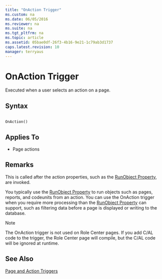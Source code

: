 ```yaml
---
title: "OnAction Trigger"
ms.custom: na
ms.date: 06/05/2016
ms.reviewer: na
ms.suite: na
ms.tgt_pltfrm: na
ms.topic: article
ms.assetid: 05bae0df-26f3-4b16-9e21-1c79ab3d1737
caps.latest.revision: 10
manager: terryaus
---
```

# OnAction Trigger
Executed when a user selects an action on a page.  
  
## Syntax  
  
```  
  
OnAction()  
```  
  
## Applies To  
  
-   Page actions  
  
## Remarks  
 This is called after the action properties, such as the [RunObject Property](../dynamics-nav/RunObject-Property.md), are invoked.  
  
 You typically use the [RunObject Property](../dynamics-nav/RunObject-Property.md) to run objects such as pages, reports, and codeunits from an action. You can use the OnAction trigger when you require more processing than the [RunObject Property](../dynamics-nav/RunObject-Property.md) can support, such as filtering data before a page is displayed or writing to the database.  
  
> [!NOTE]  
>  The OnAction trigger is not used on Role Center pages. If you add C\/AL code to the trigger, the Role Center page will compile, but the C\/AL code will be ignored at runtime.  
  
## See Also  
 [Page and Action Triggers](../dynamics-nav/Page-and-Action-Triggers.md)